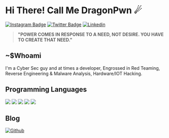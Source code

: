 # Hi There! Call Me **DragonPwn** ☄
  
[![Instagram Badge](https://img.shields.io/badge/Instagram-E4405F?style=for-the-badge&logo=instagram&logoColor=white)](https://www.instagram.com/its.abdullaah/)
[![Twitter Badge](https://img.shields.io/badge/Twitter-1DA1F2?style=for-the-badge&logo=twitter&logoColor=white)](https://twitter.com/Dragon_Pwn)
[![Linkedin](https://img.shields.io/badge/LinkedIn-0077B5?style=for-the-badge&logo=linkedin&logoColor=white)](https://www.linkedin.com/in/abdallahh-hassan/)

> **"POWER COMES IN RESPONSE TO A NEED, NOT DESIRE. YOU HAVE TO CREATE THAT NEED."**

## ~$Whoami

I'm a Cyber Sec guy and at times a developer, Engrossed in Red Teaming, Reverse Engineering & Malware Analysis, Hardware/IOT Hacking.

## Programming Languages

<img src="https://img.shields.io/badge/Python-3776AB?style=for-the-badge&logo=python&logoColor=white" /> <img src="https://img.shields.io/badge/C%23-239120?style=for-the-badge&logo=c-sharp&logoColor=white" /> <img src="https://img.shields.io/badge/C%2B%2B-00599C?style=for-the-badge&logo=c%2B%2B&logoColor=white" /> <img src="https://img.shields.io/badge/PHP-777BB4?style=for-the-badge&logo=php&logoColor=white" /> <img src="https://img.shields.io/badge/Javascript-323330?style=for-the-badge&logo=javascript&logoColor=F7DF1E" />

## Blog

[![Github](https://img.shields.io/badge/GitHub-100000?style=for-the-badge&logo=github&logoColor=white)](https://dragonpwn.github.io)


